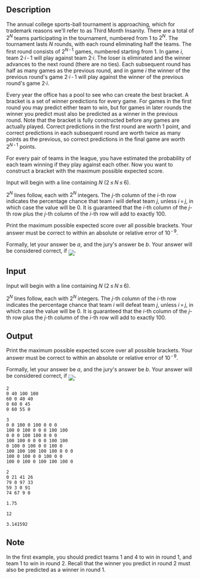 ## Description

<div><p>The annual college sports-ball tournament is approaching, which for trademark reasons we'll refer to as Third Month Insanity. There are a total of <span class="tex-span">2<sup class="upper-index"><i>N</i></sup></span> teams participating in the tournament, numbered from <span class="tex-span">1</span> to <span class="tex-span">2<sup class="upper-index"><i>N</i></sup></span>. The tournament lasts <span class="tex-span"><i>N</i></span> rounds, with each round eliminating half the teams. The first round consists of <span class="tex-span">2<sup class="upper-index"><i>N</i> - 1</sup></span> games, numbered starting from <span class="tex-span">1</span>. In game <span class="tex-span"><i>i</i></span>, team <span class="tex-span">2·<i>i</i> - 1</span> will play against team <span class="tex-span">2·<i>i</i></span>. The loser is eliminated and the winner advances to the next round (there are no ties). Each subsequent round has half as many games as the previous round, and in game <span class="tex-span"><i>i</i></span> the winner of the previous round's game <span class="tex-span">2·<i>i</i> - 1</span> will play against the winner of the previous round's game <span class="tex-span">2·<i>i</i></span>.</p><p>Every year the office has a pool to see who can create the best bracket. A bracket is a set of winner predictions for every game. For games in the first round you may predict either team to win, but for games in later rounds the winner you predict must also be predicted as a winner in the previous round. Note that the bracket is fully constructed before any games are actually played. Correct predictions in the first round are worth <span class="tex-span">1</span> point, and correct predictions in each subsequent round are worth twice as many points as the previous, so correct predictions in the final game are worth <span class="tex-span">2<sup class="upper-index"><i>N</i> - 1</sup></span> points.</p><p>For every pair of teams in the league, you have estimated the probability of each team winning if they play against each other. Now you want to construct a bracket with the maximum possible expected score.</p></div><div class="input-specification"><p>Input will begin with a line containing <span class="tex-span"><i>N</i></span> (<span class="tex-span">2 ≤ <i>N</i> ≤ 6</span>).</p><p><span class="tex-span">2<sup class="upper-index"><i>N</i></sup></span> lines follow, each with <span class="tex-span">2<sup class="upper-index"><i>N</i></sup></span> integers. The <span class="tex-span"><i>j</i></span>-th column of the <span class="tex-span"><i>i</i></span>-th row indicates the percentage chance that team <span class="tex-span"><i>i</i></span> will defeat team <span class="tex-span"><i>j</i></span>, unless <span class="tex-span"><i>i</i> = <i>j</i></span>, in which case the value will be <span class="tex-span">0</span>. It is guaranteed that the <span class="tex-span"><i>i</i></span>-th column of the <span class="tex-span"><i>j</i></span>-th row plus the <span class="tex-span"><i>j</i></span>-th column of the <span class="tex-span"><i>i</i></span>-th row will add to exactly <span class="tex-span">100</span>.</p></div><div class="output-specification"><p>Print the maximum possible expected score over all possible brackets. Your answer must be correct to within an absolute or relative error of <span class="tex-span">10<sup class="upper-index"> - 9</sup></span>.</p><p>Formally, let your answer be <span class="tex-span"><i>a</i></span>, and the jury's answer be <span class="tex-span"><i>b</i></span>. Your answer will be considered correct, if <img align="middle" class="tex-formula" src="file://jVhXUfIK.png" style="max-width: 100.0%;max-height: 100.0%;">.</p></div>

## Input

<p>Input will begin with a line containing <span class="tex-span"><i>N</i></span> (<span class="tex-span">2 ≤ <i>N</i> ≤ 6</span>).</p><p><span class="tex-span">2<sup class="upper-index"><i>N</i></sup></span> lines follow, each with <span class="tex-span">2<sup class="upper-index"><i>N</i></sup></span> integers. The <span class="tex-span"><i>j</i></span>-th column of the <span class="tex-span"><i>i</i></span>-th row indicates the percentage chance that team <span class="tex-span"><i>i</i></span> will defeat team <span class="tex-span"><i>j</i></span>, unless <span class="tex-span"><i>i</i> = <i>j</i></span>, in which case the value will be <span class="tex-span">0</span>. It is guaranteed that the <span class="tex-span"><i>i</i></span>-th column of the <span class="tex-span"><i>j</i></span>-th row plus the <span class="tex-span"><i>j</i></span>-th column of the <span class="tex-span"><i>i</i></span>-th row will add to exactly <span class="tex-span">100</span>.</p>

## Output

<p>Print the maximum possible expected score over all possible brackets. Your answer must be correct to within an absolute or relative error of <span class="tex-span">10<sup class="upper-index"> - 9</sup></span>.</p><p>Formally, let your answer be <span class="tex-span"><i>a</i></span>, and the jury's answer be <span class="tex-span"><i>b</i></span>. Your answer will be considered correct, if <img align="middle" class="tex-formula" src="file://jVhXUfIK.png" style="max-width: 100.0%;max-height: 100.0%;">.</p>





```input1
2
0 40 100 100
60 0 40 40
0 60 0 45
0 60 55 0

```




```input2
3
0 0 100 0 100 0 0 0
100 0 100 0 0 0 100 100
0 0 0 100 100 0 0 0
100 100 0 0 0 0 100 100
0 100 0 100 0 0 100 0
100 100 100 100 100 0 0 0
100 0 100 0 0 100 0 0
100 0 100 0 100 100 100 0

```




```input3
2
0 21 41 26
79 0 97 33
59 3 0 91
74 67 9 0

```




```output1
1.75

```




```output2
12

```




```output3
3.141592

```



## Note

<p>In the first example, you should predict teams <span class="tex-span">1</span> and <span class="tex-span">4</span> to win in round <span class="tex-span">1</span>, and team <span class="tex-span">1</span> to win in round <span class="tex-span">2</span>. Recall that the winner you predict in round <span class="tex-span">2</span> must also be predicted as a winner in round <span class="tex-span">1</span>.</p>
